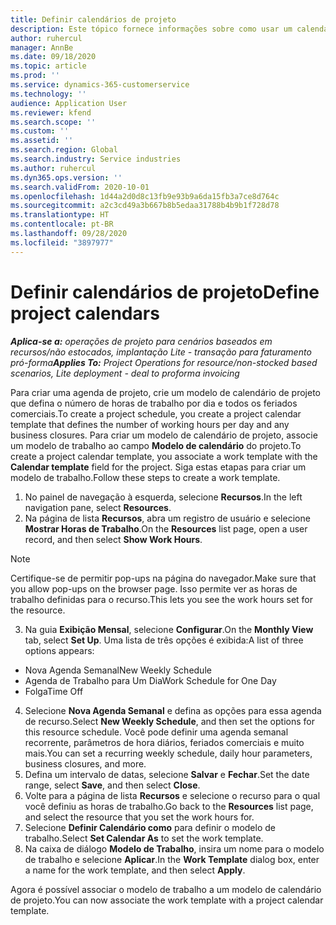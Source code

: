```yaml
---
title: Definir calendários de projeto
description: Este tópico fornece informações sobre como usar um calendário de projeto para controlar o cronograma do projeto.
author: ruhercul
manager: AnnBe
ms.date: 09/18/2020
ms.topic: article
ms.prod: ''
ms.service: dynamics-365-customerservice
ms.technology: ''
audience: Application User
ms.reviewer: kfend
ms.search.scope: ''
ms.custom: ''
ms.assetid: ''
ms.search.region: Global
ms.search.industry: Service industries
ms.author: ruhercul
ms.dyn365.ops.version: ''
ms.search.validFrom: 2020-10-01
ms.openlocfilehash: 1d44a2d0d8c13fb9e93b9a6da15fb3a7ce8d764c
ms.sourcegitcommit: a2c3cd49a3b667b8b5edaa31788b4b9b1f728d78
ms.translationtype: HT
ms.contentlocale: pt-BR
ms.lasthandoff: 09/28/2020
ms.locfileid: "3897977"
---
```

# <a name="define-project-calendars"></a><span data-ttu-id="4688a-103">Definir calendários de projeto</span><span class="sxs-lookup"><span data-stu-id="4688a-103">Define project calendars</span></span>

<span data-ttu-id="4688a-104">_**Aplica-se a:** operações de projeto para cenários baseados em recursos/não estocados, implantação Lite - transação para faturamento pró-forma_</span><span class="sxs-lookup"><span data-stu-id="4688a-104">_**Applies To:** Project Operations for resource/non-stocked based scenarios, Lite deployment - deal to proforma invoicing_</span></span>

<span data-ttu-id="4688a-105">Para criar uma agenda de projeto, crie um modelo de calendário de projeto que defina o número de horas de trabalho por dia e todos os feriados comerciais.</span><span class="sxs-lookup"><span data-stu-id="4688a-105">To create a project schedule, you create a project calendar template that defines the number of working hours per day and any business closures.</span></span> <span data-ttu-id="4688a-106">Para criar um modelo de calendário de projeto, associe um modelo de trabalho ao campo **Modelo de calendário** do projeto.</span><span class="sxs-lookup"><span data-stu-id="4688a-106">To create a project calendar template, you associate a work template with the **Calendar template** field for the project.</span></span> <span data-ttu-id="4688a-107">Siga estas etapas para criar um modelo de trabalho.</span><span class="sxs-lookup"><span data-stu-id="4688a-107">Follow these steps to create a work template.</span></span>

1. <span data-ttu-id="4688a-108">No painel de navegação à esquerda, selecione **Recursos**.</span><span class="sxs-lookup"><span data-stu-id="4688a-108">In the left navigation pane, select **Resources**.</span></span> 
2. <span data-ttu-id="4688a-109">Na página de lista **Recursos**, abra um registro de usuário e selecione **Mostrar Horas de Trabalho**.</span><span class="sxs-lookup"><span data-stu-id="4688a-109">On the **Resources** list page, open a user record, and then select **Show Work Hours**.</span></span>

  > [!NOTE]
  > <span data-ttu-id="4688a-110">Certifique-se de permitir pop-ups na página do navegador.</span><span class="sxs-lookup"><span data-stu-id="4688a-110">Make sure that you allow pop-ups on the browser page.</span></span> <span data-ttu-id="4688a-111">Isso permite ver as horas de trabalho definidas para o recurso.</span><span class="sxs-lookup"><span data-stu-id="4688a-111">This lets you see the work hours set for the resource.</span></span>
  
3. <span data-ttu-id="4688a-112">Na guia **Exibição Mensal**, selecione **Configurar**.</span><span class="sxs-lookup"><span data-stu-id="4688a-112">On the **Monthly View** tab, select **Set Up**.</span></span> <span data-ttu-id="4688a-113">Uma lista de três opções é exibida:</span><span class="sxs-lookup"><span data-stu-id="4688a-113">A list of three options appears:</span></span> 

  - <span data-ttu-id="4688a-114">Nova Agenda Semanal</span><span class="sxs-lookup"><span data-stu-id="4688a-114">New Weekly Schedule</span></span>
  - <span data-ttu-id="4688a-115">Agenda de Trabalho para Um Dia</span><span class="sxs-lookup"><span data-stu-id="4688a-115">Work Schedule for One Day</span></span>
  - <span data-ttu-id="4688a-116">Folga</span><span class="sxs-lookup"><span data-stu-id="4688a-116">Time Off</span></span>

4. <span data-ttu-id="4688a-117">Selecione **Nova Agenda Semanal** e defina as opções para essa agenda de recurso.</span><span class="sxs-lookup"><span data-stu-id="4688a-117">Select **New Weekly Schedule**, and then set the options for this resource schedule.</span></span> <span data-ttu-id="4688a-118">Você pode definir uma agenda semanal recorrente, parâmetros de hora diários, feriados comerciais e muito mais.</span><span class="sxs-lookup"><span data-stu-id="4688a-118">You can set a recurring weekly schedule, daily hour parameters, business closures, and more.</span></span>
5. <span data-ttu-id="4688a-119">Defina um intervalo de datas, selecione **Salvar** e **Fechar**.</span><span class="sxs-lookup"><span data-stu-id="4688a-119">Set the date range, select **Save**, and then select **Close**.</span></span> 
6. <span data-ttu-id="4688a-120">Volte para a página de lista **Recursos** e selecione o recurso para o qual você definiu as horas de trabalho.</span><span class="sxs-lookup"><span data-stu-id="4688a-120">Go back to the **Resources** list page, and select the resource that you set the work hours for.</span></span> 
7. <span data-ttu-id="4688a-121">Selecione **Definir Calendário como** para definir o modelo de trabalho.</span><span class="sxs-lookup"><span data-stu-id="4688a-121">Select **Set Calendar As** to set the work template.</span></span> 
8. <span data-ttu-id="4688a-122">Na caixa de diálogo **Modelo de Trabalho**, insira um nome para o modelo de trabalho e selecione **Aplicar**.</span><span class="sxs-lookup"><span data-stu-id="4688a-122">In the **Work Template** dialog box, enter a name for the work template, and then select **Apply**.</span></span> 

<span data-ttu-id="4688a-123">Agora é possível associar o modelo de trabalho a um modelo de calendário de projeto.</span><span class="sxs-lookup"><span data-stu-id="4688a-123">You can now associate the work template with a project calendar template.</span></span>
